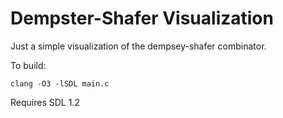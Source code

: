 # Dempster-Shafer Visualization

Just a simple visualization of the dempsey-shafer combinator.



To build:

```
clang -O3 -lSDL main.c
```


Requires SDL 1.2
